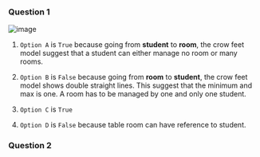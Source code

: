 ### Question 1

![image](https://user-images.githubusercontent.com/64523806/176870041-d41f31c9-cf32-4c74-beff-74536ff5baef.png)

1. ```Option A``` is ```True``` because going from **student** to **room**, the crow feet model suggest that a student can either manage no room or many rooms.

2. ```Option B``` is ```False``` because going from **room** to **student**, the crow feet model shows double straight lines. This suggest that the minimum and max is one. A room has to be managed by one and only one student.

3. ```Option C``` is ```True```

4. ```Option D``` is ```False``` because table room can have reference to student.

### Question 2

